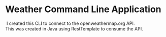 # Weather Command Line Application
​
I created this CLI to connect to the openweathermap.org API. <br>
​
This was created in Java using RestTemplate to consume the API.
